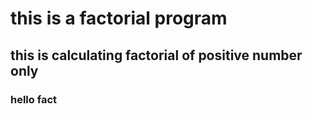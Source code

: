 # this is a factorial program

## this is calculating factorial of positive number only
### hello fact